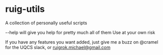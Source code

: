 # ruig-utils
A collection of personally useful scripts 

<command> --help will give you help for pretty much all of them
Use at your own risk

If you have any features you want added, just give me a buzz on @cramel for the UQCS slack, or ruigrok.michael@gmail.com
